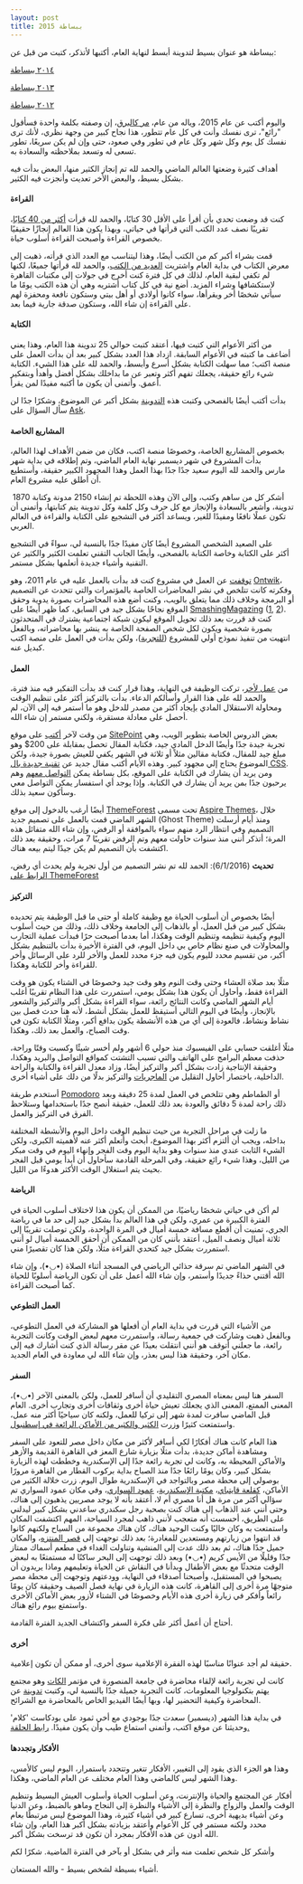 ```yaml
---
layout: post
title: 2015 ببساطة
---
```


ببساطة هو عنوان بسيط لتدوينة أبسط لنهاية العام، أكتبها لأتذكر، كتبت من قبل عن:

[٢٠١٤ ببساطة](https://oktob.io/posts/1667)

[٢٠١٣ ببساطة](https://oktob.io/posts/1657)

[٢٠١٢ ببساطة](https://oktob.io/posts/1655)

واليوم أكتب عن عام 2015، وياله من عام، [مر كالبرق](https://oktob.io/posts/1496)، إن وصفته بكلمة واحدة فسأقول "رائع"، ترى نفسك وأنت في كل عام تتطور، هذا نجاح كبير من وجهة نظري، لأنك ترى نفسك كل يوم وكل شهر وكل عام في تطور وفي صعود، حتى وإن لم يكن سريعًا، تطور تسعى له وتسعد بملاحظته والسعادة به.

أهداف كثيرة وضعتها العالم الماضي والحمد لله تم إنجاز الكثير منها، البعض بدأت فيه بشكل بسيط، والبعض الأخر تعديت وأنجزت فيه الكثير.

#### القراءة

كنت قد وضعت تحدي بأن أقرأ على الأقل 30 كتابًا، والحمد لله قرأت [أكثر من 40 كتابًا](https://www.goodreads.com/user/year_in_books/2015)، تقريبًا نصف عدد الكتب التي قرأتها في حياتي، وبهذا يكون هذا العالم إنجازًا حقيقيًا بخصوص القراءة وأصبحت القراءة أسلوب حياة.

قمت بشراء أكبر كم من الكتب أيضًا، وهذا ليتناسب مع العدد الذي قرأته، ذهبت إلى معرض الكتاب في بداية العام واشتريت [العديد من الكتب](https://oktob.io/posts/1)، والحمد لله قرأتها جميعًا، لكنها لم تكفي لبقية العام، لذلك في كل فترة كنت أخرج في جولات إلى مكتبات القاهرة لاستكشافها وشراء المزيد. أضع نية في كل كتاب أشتريه وهي أن هذه الكتب يومًا ما سيأتي شخصًا أخر ويقرأها، سواء كانوا أولادي أو أهل بيتي وستكون نافعة ومحفزة لهم على القراءة إن شاء الله، وستكون صدقة جارية فيما بعد.

#### الكتابة

من أكثر الأعوام التي كتبت فيها، أعتقد كتبت حوالي 25 تدوينة هذا العام، وهذا يعني أضاعف ما كتبته في الأعوام السابقة. ازداد هذا العدد بشكل كبير بعد أن بدأت العمل على منصة اكتب؛ مما سهلت الكتابة بشكل أسرع وأبسط، والحمد لله على هذا الشيء. الكتابة شيء رائع حقيقة، يجعلك تفهم أكثر وتعبر عن ما بداخلك بشكل أفضل وأهدأ وبتفكير أعمق. وأتمنى أن يكون ما أكتبه مفيدًا لمن يقرأ.

بدأت أكتب أيضًا بالفصحى وكتبت هذه [التدوينة](https://oktob.io/posts/2368) بشكل أكبر عن الموضوع، وشكرًا جدًا لن سأل السؤال على [Ask](https://ask.fm/ahmadajmii/answers/132669003343).

#### المشاريع الخاصة

بخصوص المشاريع الخاصة، وخصوصًا منصة اكتب، فكان من ضمن الأهداف لهذا العالم، بدأت المشروع في شهر ديسمبر نهاية العام الماضي، وتم إطلاقه في بداية شهر مارس والحمد لله اليوم سعيد جدًا جدًا بهذا العمل وهذا المجهود الكبير حقيقة، وأستطيع أن أطلق عليه مشروع العام.

 أشكر كل من ساهم وكتب، وإلى الآن وهذه اللحظة تم إنشاء 2150 مدونة وكتابة 1870 تدوينة، وأشعر بالسعادة والإنجاز مع كل حرف وكل كلمة وكل تدوينة يتم كتابتها، وأتمنى أن تكون عملًا نافعًا ومفيدًا للغير، ويساعد أكثر في التشجيع على الكتابة والقراءة في العالم العربي.

على الصعيد الشخصي المشروع أيضًا كان مفيدًا جدًا بالنسبة لي، سواءً في التشجيع أكثر على الكتابة وخاصة الكتابة بالفصحى، وأيضًا الجانب التقني تعلمت الكثير والكثير عن التقنية وأشياء جديدة أتعلمها بشكل مستمر.

[توقفت](http://us3.campaign-archive1.com/?u=ef1aa2a685bd8d616427917b7&id=4923579d14) عن العمل في مشروع كنت قد بدأت بالعمل عليه في عام 2011، وهو [Ontwik](http://ontwik.com/)، وفكرته كانت تتلخص في نشر المحاضرات الخاصة بالمؤتمرات والتي تتحدث عن التصميم أو البرمجة وخلاف ذلك مما يتعلق بالويب، وكنت أضع هذه المحاضرات بصورة يدوية وحقق الموقع نجاحًا بشكل جيد في السابق، كما ظهر أيضًا على [SmashingMagazing](http://www.smashingmagazine.com/) ([1](http://www.smashingmagazine.com/2012/11/useful-tech-talks-videos-web-conferences/), [2](http://www.smashingmagazine.com/2014/02/learning-resources-roundup/)). كنت قد قررت بعد ذلك تحويل الموقع ليكون شبكة اجتماعية يشترك في المتحدثون بصورة شخصية ويكون لكل شخص الصفحة الخاصة به ينشر بها محاضراته، وبالفعل انتهيت من تنفيذ نموذج أولي للمشروع ([للتجربة](http://ontwik.herokuapp.com/))، ولكن بدأت في العمل على منصة اكتب كبديل عنه.

#### العمل

من [عمل لأخر](https://oktob.io/posts/2308)، تركت الوظيفة في النهاية، وهذا قرار كنت قد بدأت التفكير فيه منذ فترة، والحمد لله على هذا القرار وأسألكم الدعاء. بدأت بالتركيز أكثر على تنظيم الوقت ومحاولة الاستقلال المادي بإيجاد أكثر من مصدر للدخل وهو ما أستمر فيه إلى الآن، لم أحصل على معادلة مستقرة، ولكني مستمر إن شاء الله.

من وقت لآخر [أكتب](http://www.sitepoint.com/author/aajmi/) على موقع [SitePoint](http://www.sitepoint.com/) بعض الدروس الخاصة بتطوير الويب، وهي تجربة جيدة جدًا وأيضًا الدخل المادي جيد، فكتابة المقال تحصل بمقابلة على 200$ وهو مبلغ جيد للمقال، فكتابة مقالين مثلاً أو ثلاثة في الشهر يكفي للعيش بصورة جيدة، ولكن الموضوع يحتاج إلي مجهود كبير. وهذه الأيام أكتب مقال جديد عن [تقنية جديدة بال CSS](http://www.w3.org/TR/css-grid-1/). ومن يريد أن يشارك في الكتابة على الموقع، بكل بساطة يمكن [التواصل معهم](http://www.sitepoint.com/write-for-us/) وهم يرحبون جدًا بمن يريد أن يشارك في الكتابة. وإذا يوجد أي استفسار يمكن التواصل معي وسأكون سعيد بذلك.

أيضًا أرغب بالدخول إلى موقع [ThemeForest](http://themeforest.net/) تحت مسمى [Aspire Themes](http://aspirethemes.com/)، خلال الشهر الماضي قمت بالعمل على تصميم جديد (Ghost Theme) ومنذ أيام أرسلت التصميم وفي انتظار الرد منهم سواء بالموافقة أو الرفض، وإن شاء الله متفائل هذه المرة؛ أتذكر أنني منذ سنوات حاولت معهم وتم الرفض تقريبًا 7 مرات، وحقيقة بعد ذلك اكتشفت بأن التصميم لم يكن جيدًا ليتم بيعه هناك.

**تحديث** (6/1/2016): الحمد لله تم نشر التصميم من أول تجربة ولم يحدث أي رفض، [الرابط على ThemeForest](http://themeforest.net/item/aspire-news-magazine-clean-ghost-theme/14230254)

#### التركيز

أيضًا بخصوص أن أسلوب الحياة مع وظيفة كاملة أو حتى ما قبل الوظيفة يتم تحديده بشكل كبير من قبل العمل، أو بالذهاب إلى الجامعة وخلاف ذلك، وذلك من حيث أسلوب اليوم وكيفية تنظيمه وتنظيم الوقت وهكذا، أما بعدما أصبحت حرًا فبدأت عملية التجارب والمحاولات في صنع نظام خاص بي داخل اليوم، في الفترة الأخيرة بدأت بالتنظيم بشكل أكبر، من تقسيم محدد لليوم يكون فيه جزء محدد للعمل والأخر للرد على الرسائل وأخر للقراءة وأخر للكتابة وهكذا.

مثلًا بعد صلاة العشاء وحتى وقت النوم وهو وقت جيد وخصوصًا في الشتاء يكون هو وقت القراءة فقط، وأحاول أن يكون هذا بشكل يومي، استمررت على هذا النظام تقريبًا أغلب أيام الشهر الماضي وكانت النتائج رائعة، سواء القراءة بشكل أكبر والتركيز والشعور بالإنجاز، وأيضًا في اليوم التالي أستيقظ للعمل بشكل أنشط، لأنه هنا حدث فصل بين نشاط ونشاط، فالعودة إلى أي من هذه الأنشطة يكون بدافع أكبر، ومثلًا الكتابة تكون في وقت الصباح، والعمل بعد ذلك، وهكذا.

مثلًا أغلقت حسابي على الفيسبوك منذ حولي 6 أشهر ولم أخسر شيئًا وكسبت وقتًا وراحة، حذفت معظم البرامج على الهاتف والتي تسبب التشتت كمواقع التواصل والبريد وهكذا، وحقيقة الإنتاجية زادت بشكل أكبر والتركيز أيضًا، وزاد معدل القراءة والكتابة والراحة الداخلية، باختصار أحاول التقليل من [الماجريات](https://soundcloud.com/new-media-ar/bol8mthcifls) والتركيز بدلًا من دلك على أشياء أخرى.

أستخدم طريقة [Pomodoro](http://pomodorotechnique.com/) أو الطماطم وهي تتلخص في العمل لمدة 25 دقيقة وبعد ذلك راحة لمدة 5 دقائق والعودة بعد ذلك للعمل، حقيقة أنصح جدًا باستخدامها وستلاحظ الفرق في التركيز والعمل.

ما زلت في مراحل التجربة من حيث تنظيم الوقت داخل اليوم والأنشطة المختلفة بداخله، ويجب أن ألتزم أكثر بهذا الموضوع، أبحث وأتعلم أكثر عنه لأهميته الكبرى، ولكن الشيء الثابت عندي منذ سنوات وهو بداية اليوم وقت الفجر وإنهاء اليوم في وقت مبكر من الليل، وهذا شيء رائع حقيقة، وفي المرحلة القادمة سأحاول أن أبدأ يومي قبل الفجر بحيث يتم استغلال الوقت الأكثر هدوءًا من الليل.

#### الرياضة

لم أكن في حياتي شخصًا رياضيًا، من الممكن أن يكون هذا لاختلاف أسلوب الحياة في الفترة الكبيرة من عمري، ولكن في هذا العالم بدأ بشكل جيد إلى حد ما في رياضة الجري، تمنيت أن أقطع مسافة خمسة أميال في المرة الواحدة، ولكن توصلت تقريبًا إلى ثلاثة أميال ونصف الميل، أعتقد بأنني كان من الممكن أن أحقق الخمسة أميال لو أنني استمررت بشكل جيد كتحدي القراءة مثلًا، ولكن هذا كان تقصيرًا مني.

في الشهر الماضي تم سرقة حذائي الرياضي في المسجد أثناء الصلاة (•◡•)، وإن شاء الله أقتني حذاءً جديدًا وأستمر، وإن شاء الله أعمل على أن تكون الرياضة أسلوبًا للحياة كما أصبحت القراءة.

#### العمل التطوعي

من الأشياء التي قررت في بداية العام أن أفعلها هو المشاركة في العمل التطوعي، وبالفعل ذهبت وشاركت في جمعية رسالة، واستمررت معهم لبعض الوقت وكانت التجربة رائعة، ما جعلني أتوقف هو أنني انتقلت بعيدًا عن مقر رسالة الذي كنت أشارك فيه إلى مكان آخر، وحقيقة هذا ليس بعذر، وإن شاء الله لي معاودة في العام الجديد.

#### السفر

السفر هنا ليس بمعناه المصري التقليدي أن أسافر للعمل، ولكن بالمعنى الآخر (•◡•)، المعنى الممتع، المعنى الذي يجعلك تعيش حياة أخرى وثقافات أخرى وتجارب أخرى. العام قبل الماضي سافرت لمدة شهر إلى تركيا للعمل، ولكنه كان سياحيًا أكثر منه عمل، واستمتعت كثيرًا وزرت [الكثير والكثير من الأماكن الرائعة في إسطنبول](https://www.flickr.com/photos/127527579@N04/).

هذا العام كانت هناك أفكارًا لكي أسافر لأكثر من مكان داخل مصر للتعود على السفر ومشاهدة أماكن جديدة، بدأت مثلًا بزيارة شارع المعز في القاهرة القديمة والأزهر والأماكن المحيطة به، وكانت لي تجربة رائعة جدًا إلى الإسكندرية وخططت لهذه الزيارة بشكل كبير، وكان يومًا رائعًا جدًا منذ الصباح بداية بركوب القطار من القاهرة مرورًا بوصولي إلى محطة مصر وبالتواجد في الإسكندرية طوال اليوم. زرت خلالة الكثير من الأماكن، [كقلعة قايتباي](https://ar.wikipedia.org/wiki/%D9%82%D9%84%D8%B9%D8%A9_%D9%82%D8%A7%D9%8A%D8%AA%D8%A8%D8%A7%D9%8A)، [مكتبة الإسكندرية](https://ar.wikipedia.org/wiki/%D9%85%D9%83%D8%AA%D8%A8%D8%A9_%D8%A7%D9%84%D8%A5%D8%B3%D9%83%D9%86%D8%AF%D8%B1%D9%8A%D8%A9)، [عمود السواري](https://ar.wikipedia.org/wiki/%D8%B9%D9%85%D9%88%D8%AF_%D8%A7%D9%84%D8%B3%D9%88%D8%A7%D8%B1%D9%8A)، وفي مكان عمود السواري تم سؤالي أكثر من مرة هل أنا مصري أم لا، أعتقد بأنه لا يوجد مصريين يذهبون إلى هناك، وحتى أنني عند الذهاب إلى هناك كنت بصحبة رجل سكندري ساعدني بشكل كبير ليدلني على الطريق، أحسست أنه متعجب لأنني ذاهب لمجرد السياحة، المهم اكتشفت المكان واستمتعت به وكان خاليًا وكنت الوحيد هناك، كان هناك مجموعة من السياح ولكنهم كانوا قد انتهوا من زيارتهم ومستعدين للمغادرة؛ بعد ذلك توجهت إلى [قصر المنتزه](http://www.faroukmisr.net/montaza_palace.htm)، والمكان جميل جدًا هناك، ثم بعد ذلك عدت إلى المنشية وتناولت الغداء في مطعم أسماك ممتاز جدًا وقليلًا من الأيس كريم (•◡•) وبعد ذلك توجهت إلى البحر ساكنًا له مستمتعًا به لبعض الوقت متحدثًا مع بعض الأطفال وبدأنا في النقاش عن الحياة وتعليمهم وماذا يريدون أن يصبحوا في المستقبل، وأصبحنا أصدقاء في النهاية، وودعتهم وتوجهت إلى محطة مصر متوجهًا مرة أخرى إلى القاهرة، كانت هذه الزيارة في نهاية فصل الصيف وحقيقة كان يومًا رائعاً وأفكر في زيارة أخرى هذه الأيام وخصوصًا في الشتاء لأزور بعض الأماكن الأخرى واستمتع بيوم رائع هناك.

أحتاج أن أعمل أكثر على فكرة السفر واكتشاف الجديد الفترة القادمة.

#### أخرى

حقيقة لم أجد عنوانًا مناسبًا لهذه الفقرة الإعلامية سوى أخرى، أو ممكن أن تكون إعلامية.

كانت لي تجربة رائعة لإلقاء محاضرة في جامعة المنصورة في مؤتمر [الكات](http://scope14.catreloaded.org/) وهو مجتمع يهتم بتكنولوجيا المعلومات، كانت التجربة جميلة جدًا بالنسبة لي، وكتبت [تدوينة](https://oktob.io/posts/567) عن المحاضرة وكيفية التحضير لها، وبها أيضًا الفيديو الخاص بالمحاضرة مع الشرائح.

في بداية هذا الشهر (ديسمبر) سعدت جدًا بوجودي مع أخي ثمود على بودكاست 'كلام' وحديثنا عن موقع اكتب، وأتمنى استماع طيب وأن يكون مفيدًا. [رابط الحلقة.](https://soundcloud.com/thamood/31a)

#### الأفكار وتجددها

وهذا هو الجزء الذي يقود إلى التغيير، الأفكار تتغير وتتجدد باستمرار، اليوم ليس كالأمس، وهذا الشهر ليس كالماضي وهذا العام مختلف عن العام الماضي، وهكذا.

أفكار عن المجتمع والحياة والإنترنت، وعن أسلوب الحياة وأسلوب العيش البسيط وتنظيم الوقت والعمل والزواج والنظرة إلى الأشياء والنظرة إلى النجاح وماهو بالضبط، وعن الدنيا وعن أشياء بديهية أخرى، تسارع كبير في أشياء كثيرة، وهذا الموضوع ليس مرتبطًا بعام محدد ولكنه مستمر في كل الأعوام وأعتقد بزيادته بشكل أكبر هذا العام، وإن شاء الله أدون عن هذه الأفكار بمجرد أن تكون قد ترسخت بشكل أكبر.

وأشكر كل شخص تعلمت منه وأثر في بشكل أو بآخر في الفترة الماضية. شكرًا لكم

أشياء بسيطة لشخص بسيط - والله المستعان.